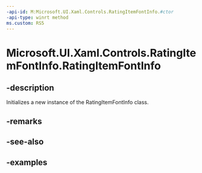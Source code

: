 ```yaml
---
-api-id: M:Microsoft.UI.Xaml.Controls.RatingItemFontInfo.#ctor
-api-type: winrt method
ms.custom: RS5
---
```

<!-- Method syntax.
public RatingItemFontInfo.RatingItemFontInfo()
-->

# Microsoft.UI.Xaml.Controls.RatingItemFontInfo.RatingItemFontInfo


## -description

Initializes a new instance of the RatingItemFontInfo class.


## -remarks


## -see-also


## -examples


